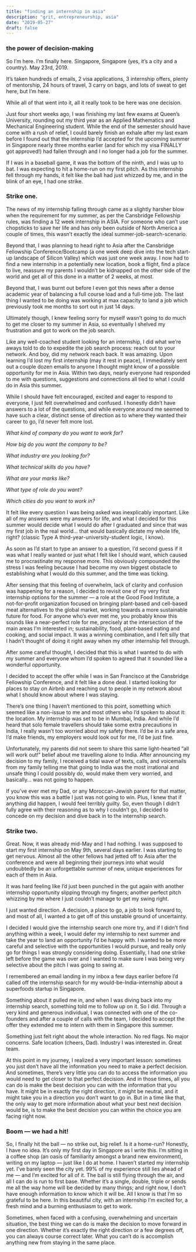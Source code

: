 ```yaml
---
title: "finding an internship in asia"
description: "grit, entrepreneurship, asia"
date: "2019-05-27"
draft: false
---
```


### the power of decision-making
So I’m here. I’m finally here. Singapore, Singapore (yes, it’s a city and a country). May 23rd, 2019.

It’s taken hundreds of emails, 2 visa applications, 3 internship offers, plenty of mentorship, 24 hours of travel, 3 carry on bags, and lots of sweat to get here, but I’m here.

While all of that went into it, all it really took to be here was one decision.

Just four short weeks ago, I was finishing my last few exams at Queen’s University, rounding out my third year as an Applied Mathematics and Mechanical Engineering student. While the end of the semester should have come with a rush of relief, I could barely finish an exhale after my last exam before I found out that the internship I’d accepted for the upcoming summer in Singapore nearly three months earlier (and for which my visa FINALLY got approved!) had fallen through and I no longer had a job for the summer.

If I was in a baseball game, it was the bottom of the ninth, and I was up to bat. I was expecting to hit a home-run on my first pitch. As this internship fell through my hands, it felt like the ball had just whizzed by me, and in the blink of an eye, I had one strike.

### Strike one.

The news of my internship falling through came as a slightly harsher blow when the requirement for my summer, as per the Cansbridge Fellowship rules, was finding a 12 week internship in ASIA. For someone who can’t use chopsticks to save her life and has only been outside of North America a couple of times, this wasn’t exactly the ideal summer-job-search-scenario.

Beyond that, I was planning to head right to Asia after the Cansbridge Fellowship Conference/Bootcamp (a one week deep dive into the tech start-up landscape of Silicon Valley) which was just one week away. I now had to find a new internship in a potentially new location, book a flight, find a place to live, reassure my parents I wouldn’t be kidnapped on the other side of the world and get all of this done in a matter of 2 weeks, at most.

Beyond that, I was burnt out before I even got this news after a dense academic year of balancing a full course load and a full-time job. The last thing I wanted to be doing was working at max capacity to land a job which previously took me months to sort out in just 14 days.

Ultimately though, I knew feeling sorry for myself wasn’t going to do much to get me closer to my summer in Asia, so eventually I shelved my frustration and got to work on the job search.

Like any well-coached student looking for an internship, I did what we’re aways told to do to expedite the job search process: reach out to your network. And boy, did my network reach back. It was amazing. Upon learning I’d lost my first internship (may it rest in peace), I immediately sent out a couple dozen emails to anyone I thought might know of a possible opportunity for me in Asia. Within two days, nearly everyone had responded to me with questions, suggestions and connections all tied to what I could do in Asia this summer.

While I should have felt encouraged, excited and eager to respond to everyone, I just felt overwhelmed and confused. I honestly didn’t have answers to a lot of the questions, and while everyone around me seemed to have such a clear, distinct sense of direction as to where they wanted their career to go, I’d never felt more lost.

_What kind of company do you want to work for?_

_How big do you want the company to be?_

_What industry are you looking for?_

_What technical skills do you have?_

_What are your marks like?_

_What type of role do you want?_

_Which cities do you want to work in?_

It felt like every question I was being asked was inexplicably important. Like all of my answers were my answers for life, and what I decided for this summer would decide what I would do after I graduated and since that was my first job in the real world… that would basically dictate my whole life, right? (classic Type A third-year-university-student logic, I know).

As soon as I’d start to type an answer to a question, I’d second guess if it was what I really wanted or just what I felt like I should want, which caused me to procrastinate my response more. This obviously compounded the stress I was feeling because I had become my own biggest obstacle to establishing what I would do this summer, and the time was ticking.

After sensing that this feeling of overwhelm, lack of clarity and confusion was happening for a reason, I decided to revisit one of my very first internship options for the summer — a role at the Good Food Institute, a not-for-profit organization focused on bringing plant-based and cell-based meat alternatives to the global market, working towards a more sustainable future for food. For anyone who’s ever met me, you probably know this sounds like a near-perfect role for me, precisely at the intersection of the main areas I’m interested in; sustainability, food, plant-based eating and cooking, and social impact. It was a winning combination, and I felt silly that I hadn’t thought of doing it right away when my other internship fell through.

After some careful thought, I decided that this is what I wanted to do with my summer and everyone whom I’d spoken to agreed that it sounded like a wonderful opportunity.

I decided to accept the offer while I was in San Francisco at the Cansbridge Fellowship Conference, and it felt like a done deal. I started looking for places to stay on Airbnb and reaching out to people in my network about what I should know about where I was staying.

There’s one thing I haven’t mentioned to this point, something which seemed like a non-issue to me and most others who I’d spoken to about it: the location. My internship was set to be in Mumbai, India. And while I’d heard that solo female travellers should take some extra precautions in India, I really wasn’t too worried about my safety there. I’d be in a safe area, I’d make friends, my employers would look out for me, I’d be just fine.

Unfortunately, my parents did not seem to share this same light-hearted “all will work out!” belief about me travelling alone to India. After announcing my decision to my family, I received a tidal wave of texts, calls, and voicemails from my family telling me that going to India was the most irrational and unsafe thing I could possibly do, would make them very worried, and basically… was not going to happen.


If you’ve ever met my Dad, or any Moroccan-Jewish parent for that matter, you know this was a battle I just was not going to win. Plus, I knew that if anything did happen, I would feel terribly guilty. So, even though I didn’t fully agree with their reasoning as to why I couldn’t go, I decided to concede on my decision and dive back in to the internship search.

### Strike two.

Great. Now, it was already mid-May and I had nothing. I was supposed to start my first internship on May 9th, several days earlier. I was starting to get nervous. Almost all the other fellows had jetted off to Asia after the conference and were all beginning their journeys into what would undoubtedly be an unforgettable summer of new, unique experiences for each of them in Asia.

It was hard feeling like I’d just been punched in the gut again with another internship opportunity slipping through my fingers; another perfect pitch whizzing by me where I just couldn’t manage to get my swing right.

I just wanted direction. A decision, a place to go, a job to look forward to, and most of all, I wanted a to get off of this unstable ground of uncertainty.

I decided I would give the internship search one more try, and if I didn’t find anything within a week, I would defer my internship to next summer and take the year to land an opportunity I’d be happy with. I wanted to be more careful and selective with the opportunities I would pursue, and really only go for things I was strongly considering doing. Essentially, I had one strike left before the game was over and I wanted to make sure I was being very selective about the pitch I was going to swing at.

I remembered an email landing in my inbox a few days earlier before I’d called off the internship search for my would-be-India-internship about a superfoods startup in Singapore.

Something about it pulled me in, and when I was diving back into my internship search, something told me to follow up on it. So I did. Through a very kind and generous individual, I was connected with one of the co-founders and after a couple of calls with the team, I decided to accept the offer they extended me to intern with them in Singapore this summer.

Something just felt right about the whole interaction. No red flags. No major concerns. Safe location (cheers, Dad). Industry I was interested in. Great team.

At this point in my journey, I realized a very important lesson: sometimes you just don’t have all the information you need to make a perfect decision. And sometimes, there’s very little you can do to access the information you would need to get closer to that perfect decision. And in those times, all you can do is make the best decision you can with the information that you have. It might be in exactly the right direction, it might be neutral, and it might take you in a direction you don’t want to go in. But in a time like that, the only way to get more information about what your best next decision would be, is to make the best decision you can within the choice you are facing right now.

### Boom — we had a hit!

So, I finally hit the ball — no strike out, big relief. Is it a home-run? Honestly, I have no idea. It’s only my first day in Singapore as I write this. I’m sitting in a coffee shop (an oasis of familiarity amongst a brand new environment), writing on my laptop — just like I do at home. I haven’t started my internship yet. I’ve barely seen the city yet. 99% of my experience still lies ahead of me — and I’m excited for all of it. The ball is still flying through the air, and all I can do is run to first base. Whether it’s a single, double, triple or sends me all the way home will be decided by many things; and right now, I don’t have enough information to know which it will be. All I know is that I’m so grateful to be here. In this beautiful city, with an internship I’m excited for, a fresh mind and a burning enthusiasm to get to work.

Sometimes, when faced with a confusing, overwhelming and uncertain situation, the best thing we can do is make the decision to move forward in one direction. Whether it’s exactly the right direction or a few degrees off, you can always course correct later. What you can’t do is accomplish anything new from staying in the same place.
